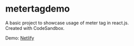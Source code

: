 # metertagdemo
A basic project to showcase usage of meter tag in react.js.  
Created with CodeSandbox. 

Demo: [Netlify](https://reactmeterexample.netlify.com/)
